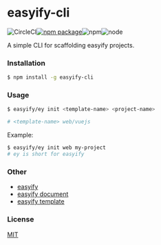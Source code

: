 # easyify-cli 

![CircleCI](https://img.shields.io/circleci/project/github/webkong/easyify-cli.svg)[![npm package](https://img.shields.io/npm/v/easyify-cli.svg)](https://www.npmjs.com/package/easyify-cli)![npm](https://img.shields.io/npm/l/easyify-cli.svg)![node](https://img.shields.io/node/v/easyify-cli.svg)


A simple CLI for scaffolding easyify projects.

### Installation


``` bash
$ npm install -g easyify-cli
```

### Usage

``` bash
$ easyify/ey init <template-name> <project-name>

# <template-name> web/vuejs
```

Example:

``` bash
$ easyify/ey init web my-project
# ey is short for easyify
```

### Other

* [easyify](https://github.com/webkong/easyify)
* [easyify document](https://easyify.webkong.cn)
* [easyify template](https://github.com/easyify)

### License

[MIT](http://opensource.org/licenses/MIT)
